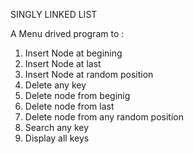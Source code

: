 SINGLY LINKED LIST      

A Menu drived program to :  
1. Insert Node at begining  
2. Insert Node at last  
3. Insert Node at random position  
4. Delete any key  
5. Delete node from beginig  
6. Delete node from last  
7. Delete node from any random position  
8. Search any key  
9. Display all keys  
